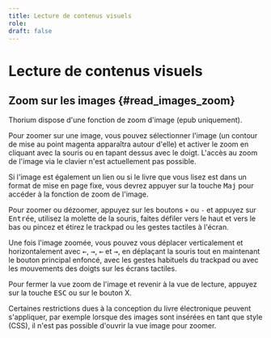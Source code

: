 ```yaml
---
title: Lecture de contenus visuels
role: 
draft: false
---
```


# Lecture de contenus visuels

## Zoom sur les images {#read_images_zoom}

Thorium dispose d'une fonction de zoom d'image (epub uniquement).

Pour zoomer sur une image, vous pouvez sélectionner l'image (un contour de mise au point magenta apparaîtra autour d'elle) et activer le zoom en cliquant avec la souris ou en tapant dessus avec le doigt. L'accès au zoom de l'image via le clavier n'est actuellement pas possible.

Si l'image est également un lien ou si le livre que vous lisez est dans un format de mise en page fixe, vous devrez appuyer sur la touche <kbd>Maj</kbd> pour accéder à la fonction de zoom de l'image.

Pour zoomer ou dézoomer, appuyez sur les boutons `+` ou `-` et appuyez sur <kbd>Entrée</kbd>, utilisez la molette de la souris, faites défiler vers le haut et vers le bas ou pincez et étirez le trackpad ou les gestes tactiles à l'écran.

Une fois l'image zoomée, vous pouvez vous déplacer verticalement et horizontalement avec <kbd>←</kbd>, <kbd>→</kbd>, <kbd>←</kbd> et <kbd>→</kbd>, en déplaçant la souris tout en maintenant le bouton principal enfoncé, avec les gestes habituels du trackpad ou avec les mouvements des doigts sur les écrans tactiles.

Pour fermer la vue zoom de l'image et revenir à la vue de lecture, appuyez sur la touche <kbd>ESC</kbd> ou sur le bouton X.

Certaines restrictions dues à la conception du livre électronique peuvent s'appliquer, par exemple lorsque des images sont insérées en tant que style (CSS), il n'est pas possible d'ouvrir la vue image pour zoomer.
